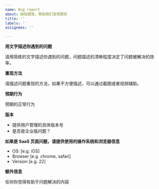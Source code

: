 ```yaml
---
name: Bug report
about: 缺陷报告，帮助我们变得更好
title: ''
labels: ''
assignees: ''

---
```


**用文字描述你遇到的问题**

请用简练的文字描述你遇到的问题，问题描述的清晰程度决定了问题被解决的效率。

**重现方法**

请描述问题重现的方法，如果不方便描述，可以通过截图或者视频辅助。

**预期行为**

预期的正常行为

**版本**
- 提供用户管理的具体版本号
- 是否是企业版问题？

**如果是 SaaS 页面问题，请提供使用的操作系统和浏览器信息**
 - OS: [e.g. iOS]
 - Browser [e.g. chrome, safari]
 - Version [e.g. 22]

**额外信息**

任何你觉得有助于问题解决的内容
